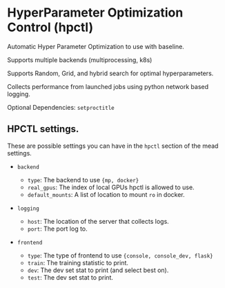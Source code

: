 # HyperParameter Optimization Control (hpctl)

Automatic Hyper Parameter Optimization to use with baseline.

Supports multiple backends (multiprocessing, k8s)

Supports Random, Grid, and hybrid search for optimal hyperparameters.

Collects performance from launched jobs using python network based logging.

Optional Dependencies: `setproctitle`


## HPCTL settings.

These are possible settings you can have in the `hpctl` section of the mead settings.

 * `backend`
   * `type`: The backend to use `{mp, docker}`
   * `real_gpus`: The index of local GPUs hpctl is allowed to use.
   * `default_mounts`: A list of location to mount `ro` in docker.

 * `logging`
   * `host`: The location of the server that collects logs.
   * `port`: The port log to.
 * `frontend`
   * `type`: The type of frontend to use `{console, console_dev, flask}`
   * `train`: The training statistic to print.
   * `dev`: The dev set stat to print (and select best on).
   * `test`: The dev set stat to print.
